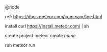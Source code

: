@node

ref:  https://docs.meteor.com/commandline.html

install
     curl https://install.meteor.com/ | sh 

create project
    meteor create *name*

run 
    meteor run
